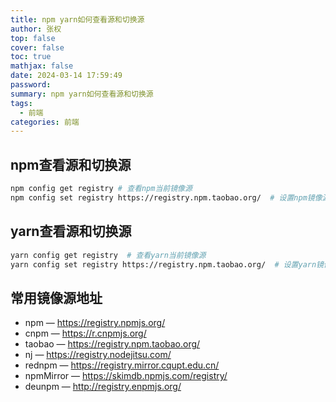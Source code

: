 ```yaml
---
title: npm yarn如何查看源和切换源
author: 张权
top: false
cover: false
toc: true
mathjax: false
date: 2024-03-14 17:59:49
password:
summary: npm yarn如何查看源和切换源
tags:
  - 前端
categories: 前端
---
```


## npm查看源和切换源

```bash
npm config get registry # 查看npm当前镜像源
npm config set registry https://registry.npm.taobao.org/  # 设置npm镜像源为淘宝镜像
```

## yarn查看源和切换源

```bash
yarn config get registry  # 查看yarn当前镜像源
yarn config set registry https://registry.npm.taobao.org/  # 设置yarn镜像源为淘宝镜像
```

## 常用镜像源地址

-   npm — https://registry.npmjs.org/
-   cnpm — https://r.cnpmjs.org/
-   taobao — https://registry.npm.taobao.org/
-   nj — https://registry.nodejitsu.com/
-   rednpm — https://registry.mirror.cqupt.edu.cn/
-   npmMirror — https://skimdb.npmjs.com/registry/
-   deunpm — http://registry.enpmjs.org/
